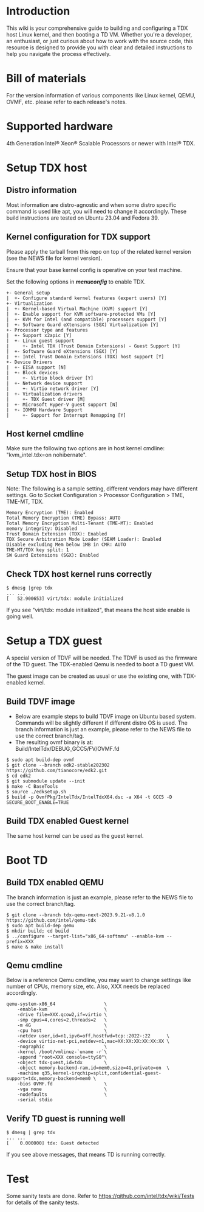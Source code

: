 # Introduction
This wiki is your comprehensive guide to building and configuring a TDX host Linux kernel, and then booting a TD VM. Whether you're a developer, an enthusiast, or just curious about how to work with the source code, this resource is designed to provide you with clear and detailed instructions to help you navigate the process effectively.

# Bill of materials
For the version information of various components like Linux kernel, QEMU, OVMF, etc. please refer to each release's notes.

# Supported hardware
4th Generation Intel® Xeon® Scalable Processors or newer with Intel® TDX.

# Setup TDX host
## Distro information
Most information are distro-agnostic and when some distro specific command is used like apt, you will need to change it accordingly. These build instructions are tested on Ubuntu 23.04 and Fedora 39.

## Kernel configuration for TDX support
Please apply the tarball from this repo on top of the related kernel version (see the NEWS file for kernel version).

Ensure that your base kernel config is operative on your test machine.

Set the following options in **_menuconfig_** to enable TDX.

```
+- General setup
|  +- Configure standard kernel features (expert users) [Y]
+- Virtualization
|  +- Kernel-based Virtual Machine (KVM) support [Y]
|  +- Enable support for KVM software-protected VMs [Y]
|  +- KVM for Intel (and compatible) processors support [Y]
|  +- Software Guard eXtensions (SGX) Virtualization [Y]
+- Processor type and features
|  +- Support x2apic [Y]
|  +- Linux guest support
|     +- Intel TDX (Trust Domain Extensions) - Guest Support [Y]
|  +- Software Guard eXtensions (SGX) [Y]
|  +- Intel Trust Domain Extensions (TDX) host support [Y]
+- Device Drivers
|  +- EISA support [N]
|  +- Block devices
|     +- Virtio block driver [Y]
|  +- Network device support
|     +- Virtio network driver [Y]
|  +- Virtualization drivers
|     +- TDX Guest driver [M]
|  +- Microsoft Hyper-V guest support [N]
|  +- IOMMU Hardware Support
|     +- Support for Interrupt Remapping [Y]
```

## Host kernel cmdline
Make sure the following two options are in host kernel cmdline: "kvm_intel.tdx=on nohibernate".

## Setup TDX host in BIOS
Note: The following is a sample setting, different vendors may have different settings.
Go to Socket Configuration > Processor Configuration > TME, TME-MT, TDX.
```
Memory Encryption (TME): Enabled
Total Memory Encryption (TME) Bypass: AUTO
Total Memory Encryption Multi-Tenant (TME-MT): Enabled
memory integrity: Disabled
Trust Domain Extension (TDX): Enabled
TDX Secure Arbitration Mode Loader (SEAM Loader): Enabled
Disable excluding Mem below 1MB in CMR: AUTO
TME-MT/TDX key split: 1
SW Guard Extensions (SGX): Enabled
```

## Check TDX host kernel runs correctly
```
$ dmesg |grep tdx
... ...
[   52.900653] virt/tdx: module initialized
```
If you see "virt/tdx: module initialized", that means the host side enable is going well.

# Setup a TDX guest
A special version of TDVF will be needed. The TDVF is used as the firmware of the TD guest.
The TDX-enabled Qemu is needed to boot a TD guest VM. 

The guest image can be created as usual or use the existing one, with TDX-enabled kernel.

## Build TDVF image
* Below are example steps to build TDVF image on Ubuntu based system. Commands will be slightly different if different distro OS is used. The branch information is just an example, please refer to the NEWS file to use the correct branch/tag.
* The resulting ovmf binary is at: Build/IntelTdx/DEBUG_GCC5/FV/OVMF.fd
```
$ sudo apt build-dep ovmf
$ git clone --branch edk2-stable202302 https://github.com/tianocore/edk2.git
$ cd edk2
$ git submodule update --init
$ make -C BaseTools
$ source ./edksetup.sh
$ build -p OvmfPkg/IntelTdx/IntelTdxX64.dsc -a X64 -t GCC5 -D SECURE_BOOT_ENABLE=TRUE
```

## Build TDX enabled Guest kernel
The same host kernel can be used as the guest kernel.

# Boot TD
## Build TDX enabled QEMU
The branch information is just an example, please refer to the NEWS file to use the correct branch/tag.
```
$ git clone --branch tdx-qemu-next-2023.9.21-v8.1.0 https://github.com/intel/qemu-tdx
$ sudo apt build-dep qemu
$ mkdir build; cd build
$ ../configure --target-list="x86_64-softmmu" --enable-kvm --prefix=XXX
$ make & make install
```

## Qemu cmdline
Below is a reference Qemu cmdline, you may want to change settings like number of CPUs, memory size, etc.
Also, XXX needs be replaced accordingly.
```
qemu-system-x86_64                  \
    -enable-kvm                     \
    -drive file=XXX.qcow2,if=virtio \
    -smp cpus=4,cores=2,threads=2   \
    -m 4G                           \
    -cpu host                       \
    -netdev user,id=n1,ipv6=off,hostfwd=tcp::2022-:22      \
    -device virtio-net-pci,netdev=n1,mac=XX:XX:XX:XX:XX:XX \
    -nographic                      \
    -kernel /boot/vmlinuz-`uname -r`\
    -append "root=XXX console=ttyS0"\
    -object tdx-guest,id=tdx        \
    -object memory-backend-ram,id=mem0,size=4G,private=on  \
    -machine q35,kernel-irqchip=split,confidential-guest-support=tdx,memory-backend=mem0 \
    -bios OVMF.fd                   \
    -vga none                       \
    -nodefaults                     \
    -serial stdio
```

## Verify TD guest is running well
```
$ dmesg | grep tdx
... ...
[    0.000000] tdx: Guest detected
```
If you see above messages, that means TD is running correctly.

# Test
Some sanity tests are done. Refer to https://github.com/intel/tdx/wiki/Tests for details of the sanity tests.